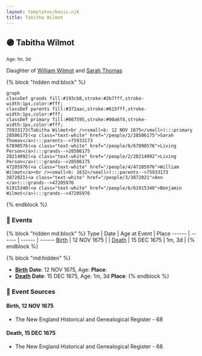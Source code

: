 ```yaml
---
layout: templates/basic.njk
title: Tabitha Wilmot
---
```

## 🟣 Tabitha Wilmot
<small>Age: 1m, 3d</small>

Daughter of [William Wilmot](/people/4/47205976) and [Sarah Thomas](/people/2/28506175)

{% block "hidden md:block" %}
```mermaid
graph
classDef grands fill:#193cb8,stroke:#2b7fff,stroke-width:1px,color:#fff;
classDef parents fill:#372aac,stroke:#615fff,stroke-width:1px,color:#fff;
classDef primary fill:#007595,stroke:#00a6f4,stroke-width:1px,color:#fff;
75933173(Tabitha Wilmot<br /><small>b: 12 NOV 1675</small>):::primary
28506175(<a class="text-white" href="/people/2/28506175">Sarah Thomas</a>):::parents-->75933173
67890576(<a class="text-white" href="/people/6/67890576">Living Person</a>):::grands-->28506175
28214092(<a class="text-white" href="/people/2/28214092">Living Person</a>):::grands-->28506175
47205976(<a class="text-white" href="/people/4/47205976">William Wilmot</a><br /><small>b: 1632</small>):::parents-->75933173
3872021(<a class="text-white" href="/people/3/3872021">Ann </a>):::grands-->47205976
61915340(<a class="text-white" href="/people/6/61915340">Benjamin Wilmot</a>):::grands-->47205976
```
{% endblock %}

### 📆 Events

{% block "hidden md:block" %}
Type | Date | Age at Event | Place
------ | ------ | ------ | ------
[Birth](#event-event-2) | 12 NOV 1675 |  |
[Death](#event-event-3) | 15 DEC 1675 | 1m, 3d |
{% endblock %}

{% block "md:hidden" %}
- **[Birth](#event-event-2)**
**Date**: 12 NOV 1675, Age:
**Place**:
- **[Death](#event-event-3)**
**Date**: 15 DEC 1675, Age: 1m, 3d
**Place**:
{% endblock %}

### 📰 Event Sources

#### <a id="event-event-2"></a> Birth, 12 NOV 1675
* The New England Historical and Genealogical Register  - 68

#### <a id="event-event-3"></a> Death, 15 DEC 1675
* The New England Historical and Genealogical Register  - 68
